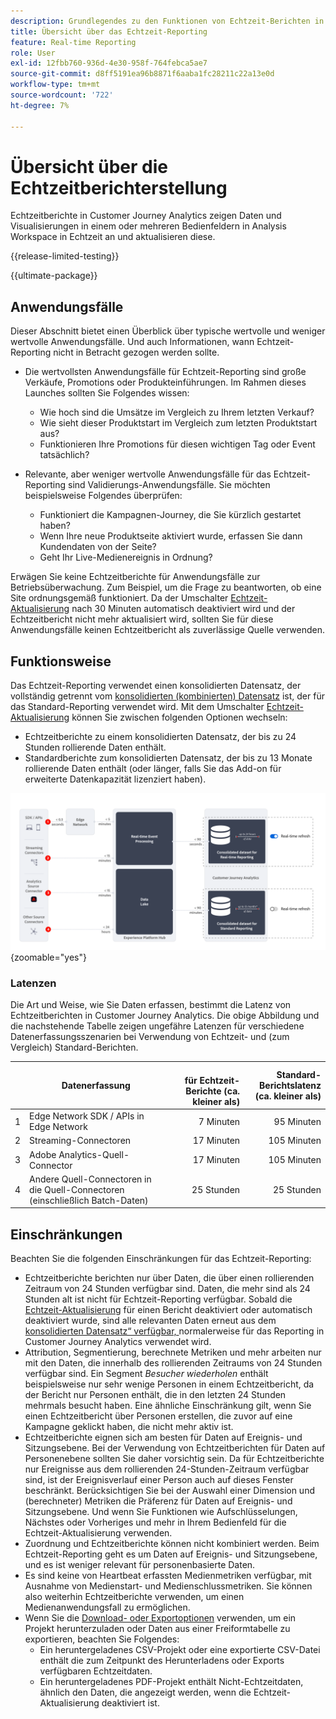 ```yaml
---
description: Grundlegendes zu den Funktionen von Echtzeit-Berichten in Customer Journey Analytics
title: Übersicht über das Echtzeit-Reporting
feature: Real-time Reporting
role: User
exl-id: 12fbb760-936d-4e30-958f-764febca5ae7
source-git-commit: d8ff5191ea96b8871f6aaba1fc28211c22a13e0d
workflow-type: tm+mt
source-wordcount: '722'
ht-degree: 7%

---
```


# Übersicht über die Echtzeitberichterstellung

Echtzeitberichte in Customer Journey Analytics zeigen Daten und Visualisierungen in einem oder mehreren Bedienfeldern in Analysis Workspace in Echtzeit an und aktualisieren diese.

{{release-limited-testing}}

{{ultimate-package}}

## Anwendungsfälle

Dieser Abschnitt bietet einen Überblick über typische wertvolle und weniger wertvolle Anwendungsfälle. Und auch Informationen, wann Echtzeit-Reporting nicht in Betracht gezogen werden sollte.

* Die wertvollsten Anwendungsfälle für Echtzeit-Reporting sind große Verkäufe, Promotions oder Produkteinführungen.
Im Rahmen dieses Launches sollten Sie Folgendes wissen:

   * Wie hoch sind die Umsätze im Vergleich zu Ihrem letzten Verkauf?
   * Wie sieht dieser Produktstart im Vergleich zum letzten Produktstart aus?
   * Funktionieren Ihre Promotions für diesen wichtigen Tag oder Event tatsächlich?

* Relevante, aber weniger wertvolle Anwendungsfälle für das Echtzeit-Reporting sind Validierungs-Anwendungsfälle.
Sie möchten beispielsweise Folgendes überprüfen:

   * Funktioniert die Kampagnen-Journey, die Sie kürzlich gestartet haben?
   * Wenn Ihre neue Produktseite aktiviert wurde, erfassen Sie dann Kundendaten von der Seite?
   * Geht Ihr Live-Medienereignis in Ordnung?

Erwägen Sie keine Echtzeitberichte für Anwendungsfälle zur Betriebsüberwachung. Zum Beispiel, um die Frage zu beantworten, ob eine Site ordnungsgemäß funktioniert. Da der Umschalter [Echtzeit-Aktualisierung](use-real-time.md) nach 30 Minuten automatisch deaktiviert wird und der Echtzeitbericht nicht mehr aktualisiert wird, sollten Sie für diese Anwendungsfälle keinen Echtzeitbericht als zuverlässige Quelle verwenden.

## Funktionsweise

Das Echtzeit-Reporting verwendet einen konsolidierten Datensatz, der vollständig getrennt vom [konsolidierten (kombinierten) Datensatz](/help/connections/combined-dataset.md) ist, der für das Standard-Reporting verwendet wird. Mit dem Umschalter [Echtzeit-Aktualisierung](use-real-time.md) können Sie zwischen folgenden Optionen wechseln:

* Echtzeitberichte zu einem konsolidierten Datensatz, der bis zu 24 Stunden rollierende Daten enthält.
* Standardberichte zum konsolidierten Datensatz, der bis zu 13 Monate rollierende Daten enthält (oder länger, falls Sie das Add-on für erweiterte Datenkapazität lizenziert haben).

![Echtzeit-Reporting](assets/real-time-reporting-latencies.svg){zoomable="yes"}

### Latenzen

Die Art und Weise, wie Sie Daten erfassen, bestimmt die Latenz von Echtzeitberichten in Customer Journey Analytics. Die obige Abbildung und die nachstehende Tabelle zeigen ungefähre Latenzen für verschiedene Datenerfassungsszenarien bei Verwendung von Echtzeit- und (zum Vergleich) Standard-Berichten.

| | Datenerfassung | <br/> für Echtzeit-Berichte (ca. kleiner als) | Standard-Berichtslatenz <br/>(ca. kleiner als) |
|:---:|---|--:|--:|
| 1 | Edge Network SDK / APIs in Edge Network | 7 Minuten | 95 Minuten |
| 2 | Streaming-Connectoren | 17 Minuten | 105 Minuten |
| 3 | Adobe Analytics-Quell-Connector | 17 Minuten | 105 Minuten |
| 4 | Andere Quell-Connectoren in die Quell-Connectoren (einschließlich Batch-Daten) | 25 Stunden | 25 Stunden |


## Einschränkungen

Beachten Sie die folgenden Einschränkungen für das Echtzeit-Reporting:

* Echtzeitberichte berichten nur über Daten, die über einen rollierenden Zeitraum von 24 Stunden verfügbar sind. Daten, die mehr sind als   24 Stunden alt ist nicht für Echtzeit-Reporting verfügbar. Sobald die [Echtzeit-Aktualisierung](use-real-time.md) für einen Bericht deaktiviert oder automatisch deaktiviert wurde, sind alle relevanten Daten erneut aus dem [konsolidierten Datensatz“ verfügbar, ](/help/connections/combined-dataset.md) normalerweise für das Reporting in Customer Journey Analytics verwendet wird.
* Attribution, Segmentierung, berechnete Metriken und mehr arbeiten nur mit den Daten, die innerhalb des rollierenden Zeitraums von 24 Stunden verfügbar sind. Ein Segment *Besucher wiederholen* enthält beispielsweise nur sehr wenige Personen in einem Echtzeitbericht, da der Bericht nur Personen enthält, die in den letzten 24 Stunden mehrmals besucht haben. Eine ähnliche Einschränkung gilt, wenn Sie einen Echtzeitbericht über Personen erstellen, die zuvor auf eine Kampagne geklickt haben, die nicht mehr aktiv ist.
* Echtzeitberichte eignen sich am besten für Daten auf Ereignis- und Sitzungsebene. Bei der Verwendung von Echtzeitberichten für Daten auf Personenebene sollten Sie daher vorsichtig sein. Da für Echtzeitberichte nur Ereignisse aus dem rollierenden 24-Stunden-Zeitraum verfügbar sind, ist der Ereignisverlauf einer Person auch auf dieses Fenster beschränkt. Berücksichtigen Sie bei der Auswahl einer Dimension und (berechneter) Metriken die Präferenz für Daten auf Ereignis- und Sitzungsebene. Und wenn Sie Funktionen wie Aufschlüsselungen, Nächstes oder Vorheriges und mehr in Ihrem Bedienfeld für die Echtzeit-Aktualisierung verwenden.
* Zuordnung und Echtzeitberichte können nicht kombiniert werden. Beim Echtzeit-Reporting geht es um Daten auf Ereignis- und Sitzungsebene, und es ist weniger relevant für personenbasierte Daten.
* Es sind keine von Heartbeat erfassten Medienmetriken verfügbar, mit Ausnahme von Medienstart- und Medienschlussmetriken. Sie können also weiterhin Echtzeitberichte verwenden, um einen Medienanwendungsfall zu ermöglichen.
* Wenn Sie die [Download- oder Exportoptionen](/help/analysis-workspace/export/download-send.md) verwenden, um ein Projekt herunterzuladen oder Daten aus einer Freiformtabelle zu exportieren, beachten Sie Folgendes:
   * Ein heruntergeladenes CSV-Projekt oder eine exportierte CSV-Datei enthält die zum Zeitpunkt des Herunterladens oder Exports verfügbaren Echtzeitdaten.
   * Ein heruntergeladenes PDF-Projekt enthält Nicht-Echtzeitdaten, ähnlich den Daten, die angezeigt werden, wenn die Echtzeit-Aktualisierung deaktiviert ist.
